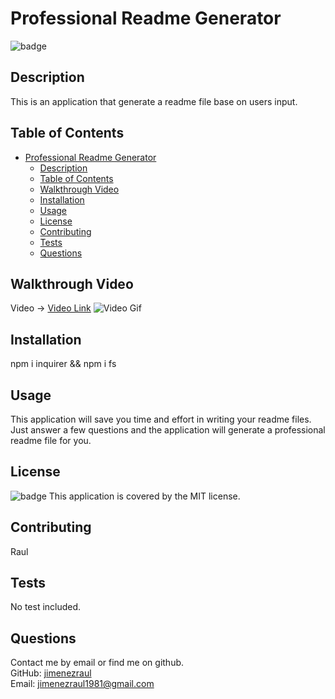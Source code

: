 # Professional Readme Generator
![badge](https://img.shields.io/badge/license-MIT-brightgreen)

## Description
This is an application that generate a readme file base on users input.

## Table of Contents
- [Professional Readme Generator](#professional-readme-generator)
  - [Description](#description)
  - [Table of Contents](#table-of-contents)
  - [Walkthrough Video](#walkthrough-video)
  - [Installation](#installation)
  - [Usage](#usage)
  - [License](#license)
  - [Contributing](#contributing)
  - [Tests](#tests)
  - [Questions](#questions)

## Walkthrough Video
Video -> [Video Link](https://drive.google.com/file/d/1tBVS27w6IN-FkBnsmj-hLytwaVcaXuHd/view)
![Video Gif](./video/app.gif)  

## Installation
npm i inquirer && npm i fs

## Usage
This application will save you time and effort in writing your readme files. Just answer a few questions and the application will generate a professional readme file for you.

## License
![badge](https://img.shields.io/badge/license-MIT-brightgreen)
This application is covered by the MIT license.
    

## Contributing
Raul

## Tests
No test included.

## Questions
Contact me by email or find me on github.  
GitHub: [jimenezraul](https://github.com/jimenezraul)  
Email: jimenezraul1981@gmail.com
